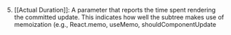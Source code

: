5. [[Actual Duration]]: A parameter that reports the time spent rendering the committed update. This indicates how well the subtree makes use of memoization (e.g., React.memo, useMemo, shouldComponentUpdate